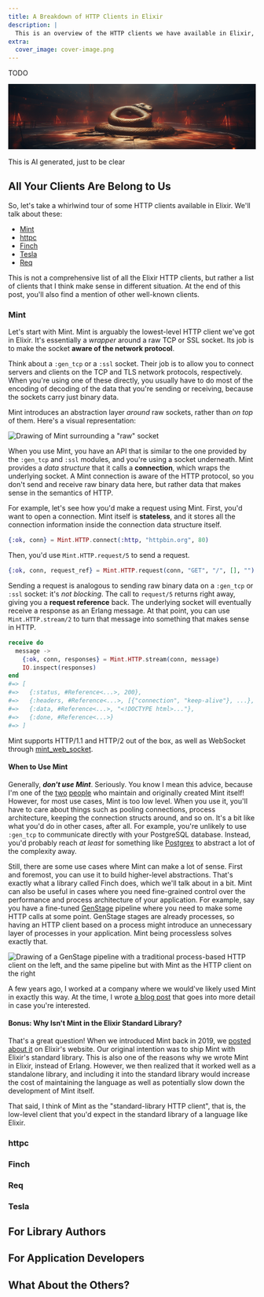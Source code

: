 ```yaml
---
title: A Breakdown of HTTP Clients in Elixir
description: |
  This is an overview of the HTTP clients we have available in Elixir, as long as when to use each one.
extra:
  cover_image: cover-image.png
---
```


TODO

<!-- more -->

![Cover image of a futuristic-looking box ring with a metallic snake inside of it](cover-image.png)

<span class="image-caption">This is AI generated, just to be clear</span>

## All Your Clients Are Belong to Us

So, let's take a whirlwind tour of some HTTP clients available in Elixir. We'll talk about these:

  * [Mint][mint]
  * [httpc]
  * [Finch][finch]
  * [Tesla][tesla]
  * [Req][req]

This is not a comprehensive list of all the Elixir HTTP clients, but rather a
list of clients that I think make sense in different situation. At the end of
this post, you'll also find a mention of other well-known clients.

### Mint

Let's start with Mint. Mint is arguably the lowest-level HTTP client we've got
in Elixir. It's essentially a *wrapper* around a raw TCP or SSL socket. Its job
is to make the socket **aware of the network protocol**.

Think about a `:gen_tcp` or a `:ssl` socket. Their job is to allow you to
connect servers and clients on the TCP and TLS network protocols, respectively.
When you're using one of these directly, you usually have to do most of the
encoding of decoding of the data that you're sending or receiving, because the
sockets carry just binary data.

Mint introduces an abstraction layer *around* raw sockets, rather than *on top*
of them. Here's a visual representation:

![Drawing of Mint surrounding a "raw" socket](TODO)

When you use Mint, you have an API that is similar to the one provided by the
`:gen_tcp` and `:ssl` modules, and you're using a socket underneath. Mint
provides a *data structure* that it calls a **connection**, which wraps the
underlying socket. A Mint connection is aware of the HTTP protocol, so you don't
send and receive raw binary data here, but rather data that makes sense in the
semantics of HTTP.

For example, let's see how you'd make a request using Mint. First, you'd want to
open a connection. Mint itself is **stateless**, and it stores all the
connection information inside the connection data structure itself.

```elixir
{:ok, conn} = Mint.HTTP.connect(:http, "httpbin.org", 80)
```

Then, you'd use `Mint.HTTP.request/5` to send a request.

```elixir
{:ok, conn, request_ref} = Mint.HTTP.request(conn, "GET", "/", [], "")
```

Sending a request is analogous to sending raw binary data on a `:gen_tcp` or
`:ssl` socket: it's *not blocking*. The call to `request/5` returns right away,
giving you a **request reference** back. The underlying socket will eventually
receive a response as an Erlang message. At that point, you can use
`Mint.HTTP.stream/2` to turn that message into something that makes sense in
HTTP.

```elixir
receive do
  message ->
    {:ok, conn, responses} = Mint.HTTP.stream(conn, message)
    IO.inspect(responses)
end
#=> [
#=>   {:status, #Reference<...>, 200},
#=>   {:headers, #Reference<...>, [{"connection", "keep-alive"}, ...},
#=>   {:data, #Reference<...>, "<!DOCTYPE html>..."},
#=>   {:done, #Reference<...>}
#=> ]
```

Mint supports HTTP/1.1 and HTTP/2 out of the box, as well as WebSocket through [mint_web_socket].

#### When to Use Mint

Generally, ***don't use Mint***. Seriously. You know I mean this advice, because
I'm one of the [two][gh-whatyouhide] [people][gh-ericmj] who maintain and
originally created Mint itself! However, for most use cases, Mint is too low
level. When you use it, you'll have to care about things such as pooling
connections, process architecture, keeping the connection structs around, and so
on. It's a bit like what you'd do in other cases, after all. For example, you're
unlikely to use `:gen_tcp` to communicate directly with your PostgreSQL
database. Instead, you'd probably reach *at least* for something like
[Postgrex][postgrex] to abstract a lot of the complexity away.

Still, there are some use cases where Mint can make a lot of sense. First and
foremost, you can use it to build higher-level abstractions. That's exactly what
a library called Finch does, which we'll talk about in a bit. Mint can also be
useful in cases where you need fine-grained control over the performance and
process architecture of your application. For example, say you have a fine-tuned
[GenStage][gen_stage] pipeline where you need to make some HTTP calls at some
point. GenStage stages are already processes, so having an HTTP client based on
a process might introduce an unnecessary layer of processes in your application.
Mint being processless solves exactly that.

![Drawing of a GenStage pipeline with a traditional process-based HTTP client on
the left, and the same pipeline but with Mint as the HTTP client on the
right](TODO)

A few years ago, I worked at a company where we would've likely used Mint in
exactly this way. At the time, I wrote [a blog
post][forza-football-gen_stage-post] that goes into more detail in case you're
interested.

#### Bonus: Why Isn't Mint in the Elixir Standard Library?

That's a great question! When we introduced Mint back in 2019, we [posted about
it][mint-blog-post] on Elixir's website. Our original intention was to ship Mint
with Elixir's standard library. This is also one of the reasons why we wrote
Mint in Elixir, instead of Erlang. However, we then realized that it worked well
as a standalone library, and including it into the standard library would
increase the cost of maintaining the language as well as potentially slow down
the development of Mint itself.

That said, I think of Mint as the "standard-library HTTP client", that is, the
low-level client that you'd expect in the standard library of a language like
Elixir.

### httpc

### Finch

### Req

### Tesla

## For Library Authors

## For Application Developers

## What About the Others?

[finch]: https://github.com/sneako/finch
[gen_stage]: https://github.com/elixir-lang/gen_stage
[httpc]: https://www.erlang.org/doc/man/httpc.html
[mint]: https://github.com/elixir-mint/mint
[mint_web_socket]: https://github.com/elixir-mint/mint_web_socket
[postgrex]: https://github.com/elixir-ecto/postgrex
[req]: https://github.com/wojtekmach/req
[tesla]: https://github.com/elixir-tesla/tesla
[gh-whatyouhide]: https://github.com/whatyouhide
[gh-ericmj]: https://github.com/ericmj
[forza-football-gen_stage-post]: https://tech.forzafootball.com/blog/maximizing-http2-performance-with-genstage
[mint-blog-post]: https://elixir-lang.org/blog/2019/02/25/mint-a-new-http-library-for-elixir/
